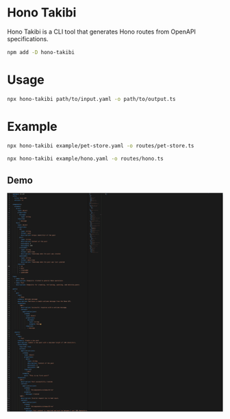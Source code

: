 # Hono Takibi

Hono Takibi is a CLI tool that generates Hono routes from OpenAPI specifications.

```bash
npm add -D hono-takibi
```

# Usage

```bash
npx hono-takibi path/to/input.yaml -o path/to/output.ts
```

# Example

```bash
npx hono-takibi example/pet-store.yaml -o routes/pet-store.ts
```

```bash
npx hono-takibi example/hono.yaml -o routes/hono.ts
```

## Demo

![demo](../../demo/hono-takibi.gif)